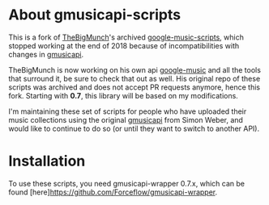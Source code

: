 # About gmusicapi-scripts

This is a fork of [TheBigMunch](https://github.com/thebigmunch)'s archived [google-music-scripts](https://github.com/thebigmunch/google-music-scripts), which stopped working at the end of 2018 because of incompatibilities with changes in [gmusicapi](https://github.com/simon-weber/gmusicapi). 

TheBigMunch is now working on his own api [google-music](https://github.com/thebigmunch/google-music) and all the tools that surround it, be sure to check that out as well. His original repo of these scripts was archived and does not accept PR requests anymore, hence this fork. Starting with **0.7**, this library will be based on my modifications.

I'm maintaining these set of scripts for people who have uploaded their music collections using the original [gmusicapi](https://github.com/simon-weber/gmusicapi) from Simon Weber, and would like to continue to do so (or until they want to switch to another API).

# Installation

To use these scripts, you need gmusicapi-wrapper 0.7.x, which can be found [here]https://github.com/Forceflow/gmusicapi-wrapper.
